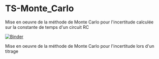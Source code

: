 # TS-Monte_Carlo
Mise en oeuvre de la méthode de Monte Carlo pour l'incertitude calculée sur la constante de temps d'un circuit RC

[![Binder](https://mybinder.org/badge_logo.svg)](https://mybinder.org/v2/gh/CDERYCKE/TS-Monte_Carlo/HEAD)

Mise en oeuvre de la méthode de Monte Carlo pour l'incertitude lors d'un titrage

